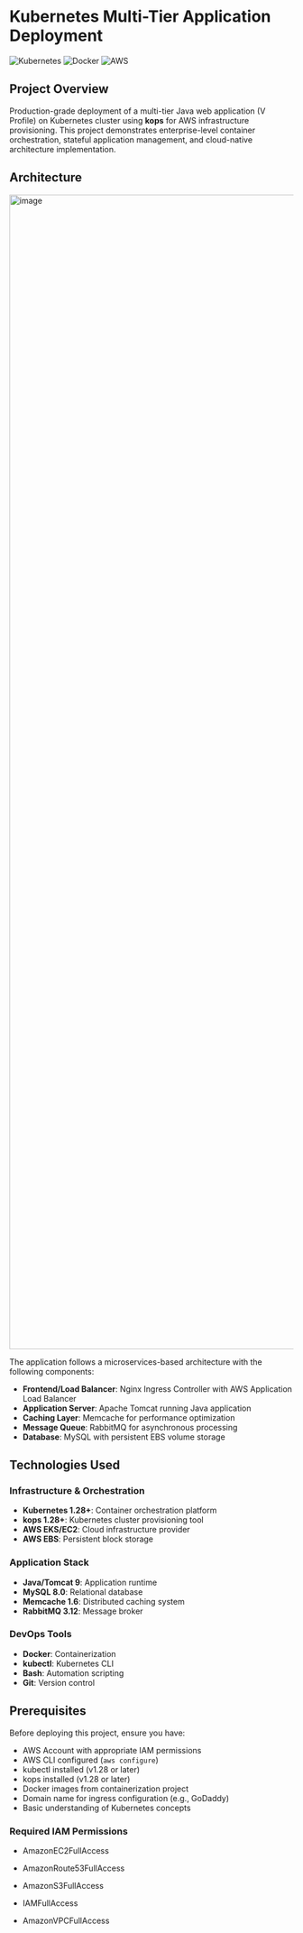 # Kubernetes Multi-Tier Application Deployment

![Kubernetes](https://img.shields.io/badge/kubernetes-%23326ce5.svg?style=for-the-badge&logo=kubernetes&logoColor=white)
![Docker](https://img.shields.io/badge/docker-%230db7ed.svg?style=for-the-badge&logo=docker&logoColor=white)
![AWS](https://img.shields.io/badge/AWS-%23FF9900.svg?style=for-the-badge&logo=amazon-aws&logoColor=white)

## Project Overview

Production-grade deployment of a multi-tier Java web application (V Profile) on Kubernetes cluster using **kops** for AWS infrastructure provisioning. This project demonstrates enterprise-level container orchestration, stateful application management, and cloud-native architecture implementation.

## Architecture

<img width="2048" height="2048" alt="image" src="https://github.com/user-attachments/assets/c6392a5a-1001-4caa-81d4-5c94214409df" />


The application follows a microservices-based architecture with the following components:

- **Frontend/Load Balancer**: Nginx Ingress Controller with AWS Application Load Balancer
- **Application Server**: Apache Tomcat running Java application
- **Caching Layer**: Memcache for performance optimization
- **Message Queue**: RabbitMQ for asynchronous processing
- **Database**: MySQL with persistent EBS volume storage
  
## Technologies Used

### Infrastructure & Orchestration
- **Kubernetes 1.28+**: Container orchestration platform
- **kops 1.28+**: Kubernetes cluster provisioning tool
- **AWS EKS/EC2**: Cloud infrastructure provider
- **AWS EBS**: Persistent block storage

### Application Stack
- **Java/Tomcat 9**: Application runtime
- **MySQL 8.0**: Relational database
- **Memcache 1.6**: Distributed caching system
- **RabbitMQ 3.12**: Message broker

### DevOps Tools
- **Docker**: Containerization
- **kubectl**: Kubernetes CLI
- **Bash**: Automation scripting
- **Git**: Version control

## Prerequisites

Before deploying this project, ensure you have:

- AWS Account with appropriate IAM permissions
- AWS CLI configured (`aws configure`)
- kubectl installed (v1.28 or later)
- kops installed (v1.28 or later)
- Docker images from containerization project
- Domain name for ingress configuration (e.g., GoDaddy)
- Basic understanding of Kubernetes concepts

### Required IAM Permissions

- AmazonEC2FullAccess

- AmazonRoute53FullAccess

- AmazonS3FullAccess

- IAMFullAccess

- AmazonVPCFullAccess
